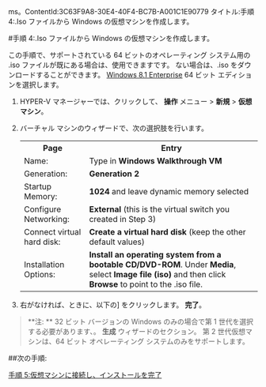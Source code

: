 ms。ContentId:3C63F9A8-30E4-40F4-BC7B-A001C1E90779
タイトル:手順 4:.Iso ファイルから Windows の仮想マシンを作成します。

#手順 4:.Iso ファイルから Windows の仮想マシンを作成します。

この手順で、サポートされている 64 ビットのオペレーティング システム用の .iso ファイルが既にある場合は、使用できますです。
ない場合は、.iso をダウンロードすることができます。 [Windows 8.1 Enterprise](http://www.microsoft.com/en-us/evalcenter/evaluate-windows-8-1-enterprise) 64 ビット エディションを選択します。

1.  HYPER-V マネージャーでは、クリックして、 **操作** メニュー > **新規** > **仮想マシン**。
2.  バーチャル マシンのウィザードで、次の選択肢を行います。
    
    <table>
      <tr>
        <th caps_internal_Id="99b6633b-89f4-46d4-8a41-2734f536d6aa">Page</th>
        <th caps_internal_Id="55dea354-4a48-4dc4-b6c7-d40c78ef9441">Entry</th>
      </tr>
      <tr>
        <td caps_internal_Id="10cbd3ca-8a75-4e90-888a-8087b009e8e7">Name:</td>
        <td>Type in <b caps_internal_Id="c0fb2cae-ffe5-4cc0-a9e6-c88d89d78a23">Windows Walkthrough VM</b></td>
      </tr>
      <tr>
        <td caps_internal_Id="73dace68-68bf-42ca-abd3-d9b1190ca218">Generation:</td>
        <td>
          <b caps_internal_Id="20012cfe-9c65-49d4-bbdb-5b15964f8d56">Generation 2</b>
        </td>
      </tr>
      <tr>
        <td caps_internal_Id="9f18c2b9-2122-4a43-80ab-5d5756add59b">Startup Memory:</td>
        <td>
          <b caps_internal_Id="a1bec76b-f4e2-4fc9-b8c4-219c292bda9a">1024</b> and leave dynamic memory selected</td>
      </tr>
      <tr>
        <td caps_internal_Id="2612821d-9bdc-4def-b3a6-69dba580b8d4">Configure Networking:</td>
        <td>
          <b caps_internal_Id="14b516d9-6516-44e9-994b-adff36c2b13a">External</b> (this is the virtual switch you created in Step 3)</td>
      </tr>
      <tr>
        <td caps_internal_Id="8917d87e-f580-4f51-86e0-b0882e2bd49a">Connect virtual hard disk:</td>
        <td>
          <b caps_internal_Id="f719f1ab-0555-4155-bbd8-c29b701debb9">Create a virtual hard disk</b> (keep the other default values) </td>
      </tr>
      <tr>
        <td caps_internal_Id="b35d4bf6-cce9-473c-836d-94df289d2e01">Installation Options:</td>
        <td>
          <b caps_internal_Id="eec0fd47-b85d-4a17-bbcc-2f510dc17128">Install an operating system from a bootable CD/DVD-ROM</b>. Under <b caps_internal_Id="5b94d02f-0cbf-4a32-8d9c-1d48fe09027d">Media</b>, select <b caps_internal_Id="3f9d1060-ed99-4f7b-9cc8-a636c94a6730">Image file (iso)</b> and then click <b caps_internal_Id="54c5a109-9ed5-44f7-810d-52a143d62577">Browse</b> to point to the .iso file.</td>
      </tr>
    </table>
3.  右がなければ、ときに、以下の] をクリックします。 **完了**。

> **注: ** 32 ビット バージョンの Windows のみの場合で第 1 世代を選択する必要があります、。 **生成** ウィザードのセクション。
> 第 2 世代仮想マシンは、64 ビット オペレーティング システムのみをサポートします。
> 

##次の手順:

[手順 5:仮想マシンに接続し、インストールを完了](walkthrough_vmconnect.md)


